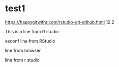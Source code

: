 # test1
https://happygitwithr.com/rstudio-git-github.html 12.2

This is a line from R studio

seconf line from RStudio

line from browser

line from r studio